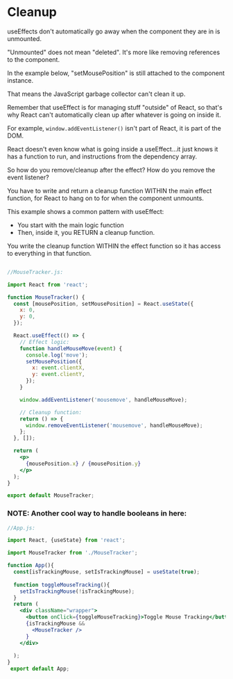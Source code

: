 # Cleanup

useEffects don't automatically go away when the component they are in is unmounted.

"Unmounted" does not mean "deleted". It's more like removing references to the component.

In the example below, "setMousePosition" is still attached to the component instance.

That means the JavaScript garbage collector can't clean it up.

Remember that useEffect is for managing stuff "outside" of React, so that's why React can't automatically clean up 
after whatever is going on inside it. 

For example, `window.addEventListener()` isn't part of React, it is part of the DOM.

React doesn't even know what is going inside a useEffect...it just knows it has a function to run, and instructions 
from the dependency array.

So how do you remove/cleanup after the effect? How do you remove the event listener?

You have to write and return a cleanup function WITHIN the main effect function, for React to hang on to for when the 
component 
unmounts.

This example shows a common pattern with useEffect:
* You start with the main logic function
* Then, inside it, you RETURN a cleanup function.

You write the cleanup function WITHIN the effect function so it has access to everything in that function. 

```jsx

//MouseTracker.js:

import React from 'react';

function MouseTracker() {
  const [mousePosition, setMousePosition] = React.useState({
    x: 0,
    y: 0,
  });

  React.useEffect(() => {
    // Effect logic:
    function handleMouseMove(event) {
      console.log('move');
      setMousePosition({
        x: event.clientX,
        y: event.clientY,
      });
    }

    window.addEventListener('mousemove', handleMouseMove);

    // Cleanup function:
    return () => {
      window.removeEventListener('mousemove', handleMouseMove);
    };
  }, []);

  return (
    <p>
      {mousePosition.x} / {mousePosition.y}
    </p>
  );
}

export default MouseTracker;

```

### NOTE: Another cool way to handle booleans in here:

```jsx
//App.js:

import React, {useState} from 'react';

import MouseTracker from './MouseTracker';

function App(){
  const[isTrackingMouse, setIsTrackingMouse] = useState(true);
  
  function toggleMouseTracking(){
    setIsTrackingMouse(!isTrackingMouse);
  }
  return (
    <div className="wrapper">
      <button onClick={toggleMouseTracking}>Toggle Mouse Tracking</button>
      {isTrackingMouse && 
        <MouseTracker />
      }
    </div>
    
  );
}
 export default App;

```